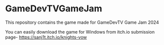 # GameDevTVGameJam
This repository contains the game made for GameDevTV Game Jam 2024

You can easily download the game for Windows from itch.io submission page-
https://sanj1t.itch.io/knights-vow
